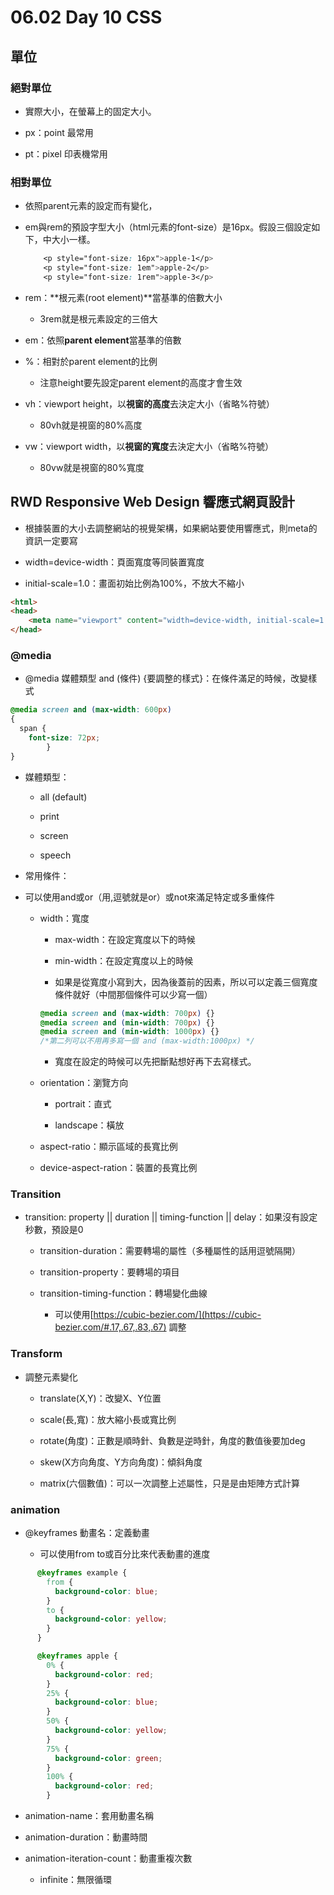 # 06\.02 Day 10 CSS

## 單位

### 絕對單位

- 實際大小，在螢幕上的固定大小。

- px：point 最常用

- pt：pixel 印表機常用

### 相對單位

- 依照parent元素的設定而有變化，

- em與rem的預設字型大小（html元素的font-size）是16px。假設三個設定如下，中大小一樣。

   ```css
       <p style="font-size: 16px">apple-1</p>
       <p style="font-size: 1em">apple-2</p>
       <p style="font-size: 1rem">apple-3</p>
   ```

- rem：**根元素(root element)**當基準的倍數大小

   - 3rem就是根元素設定的三倍大

- em：依照**parent element**當基準的倍數

- %：相對於parent element的比例

   - 注意height要先設定parent element的高度才會生效

- vh：viewport height，以**視窗的高度**去決定大小（省略%符號）

   - 80vh就是視窗的80%高度

- vw：viewport width，以**視窗的寬度**去決定大小（省略%符號）

   - 80vw就是視窗的80%寬度

## RWD Responsive Web Design 響應式網頁設計

- 根據裝置的大小去調整網站的視覺架構，如果網站要使用響應式，則meta的資訊一定要寫

- width=device-width：頁面寬度等同裝置寬度

- initial-scale=1.0：畫面初始比例為100%，不放大不縮小

```html
<html>
<head>
    <meta name="viewport" content="width=device-width, initial-scale=1.0">
</head>
```

### @media

- @media 媒體類型 and (條件) {要調整的樣式}：在條件滿足的時候，改變樣式

```css
@media screen and (max-width: 600px) 
{
  span {
    font-size: 72px;
        }
}
```

- 媒體類型：

   - all (default)

   - print

   - screen

   - speech

- 常用條件：

- 可以使用and或or（用,逗號就是or）或not來滿足特定或多重條件

   - width：寬度

      - max-width：在設定寬度以下的時候

      - min-width：在設定寬度以上的時候

      - 如果是從寬度小寫到大，因為後蓋前的因素，所以可以定義三個寬度條件就好（中間那個條件可以少寫一個）

      ```css
      @media screen and (max-width: 700px) {}
      @media screen and (min-width: 700px) {}
      @media screen and (min-width: 1000px) {}
      /*第二列可以不用再多寫一個 and (max-width:1000px) */
      ```

      - 寬度在設定的時候可以先把斷點想好再下去寫樣式。

   - orientation：瀏覽方向

      - portrait：直式

      - landscape：橫放

   - aspect-ratio：顯示區域的長寬比例

   - device-aspect-ration：裝置的長寬比例

### Transition

- transition: property || duration || timing-function || delay：如果沒有設定秒數，預設是0

   - transition-duration：需要轉場的屬性（多種屬性的話用逗號隔開）

   - transition-property：要轉場的項目

   - transition-timing-function：轉場變化曲線

      - 可以使用[https://cubic-bezier.com/](https://cubic-bezier.com/#.17,.67,.83,.67) 調整

### Transform

- 調整元素變化

   - translate(X,Y)：改變X、Y位置

   - scale(長,寬)：放大縮小長或寬比例

   - rotate(角度)：正數是順時針、負數是逆時針，角度的數值後要加deg

   - skew(X方向角度、Y方向角度)：傾斜角度

   - matrix(六個數值)：可以一次調整上述屬性，只是是由矩陣方式計算

### animation

- @keyframes 動畫名：定義動畫

   - 可以使用from to或百分比來代表動畫的進度

```css
      @keyframes example {
        from {
          background-color: blue;
        }
        to {
          background-color: yellow;
        }
      }

      @keyframes apple {
        0% {
          background-color: red;
        }
        25% {
          background-color: blue;
        }
        50% {
          background-color: yellow;
        }
        75% {
          background-color: green;
        }
        100% {
          background-color: red;
        }
```

- animation-name：套用動畫名稱

- animation-duration：動畫時間

- animation-iteration-count：動畫重複次數

   - infinite：無限循環
